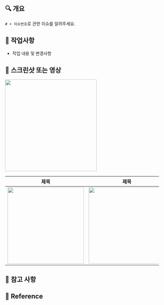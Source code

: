 ## 🔍 개요
`# + 이슈번호`로 관련 이슈를 알려주세요.

## 📝 작업사항
- 작업 내용 및 변경사항


## 📸 스크린샷 또는 영상

<p>
  <img src="" width="300">
</p>

| 제목 | 제목 |
|-----|-----|
| <img src="" width="250"> | <img src="" width="250"> |


## 🧐 참고 사항

## 📄 Reference
[]()
